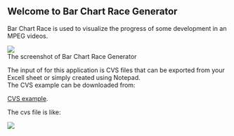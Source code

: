 ## Welcome to Bar Chart Race Generator

Bar Chart Race is used to visualize the progress of some development in an MPEG videos.<br/>

<img src="https://yoyokits.github.io/BarChartRaceNet/images/CekliBarChartRaceVersionAlpha0.jpg"><br/>
The screenshot of Bar Chart Race Generator


The input of for this application is CVS files that can be exported from your Excell sheet or simply created using Notepad.<br/>
The CVS example can be downloaded from:<br/>

[CVS example](https://yoyokits.github.io/BarChartRaceNet/examples/CountryTest.csv).

The cvs file is like:

<img src="https://yoyokits.github.io/BarChartRaceNet/images/CsvSourceExample.jpg"><br/>


